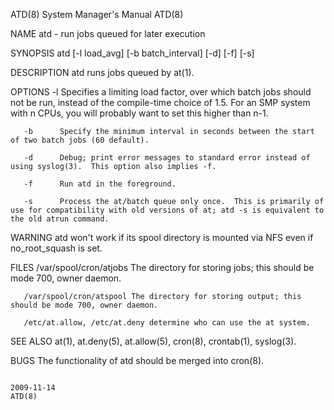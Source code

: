 ATD(8)                                                                                   System Manager's Manual                                                                                   ATD(8)

NAME
       atd - run jobs queued for later execution

SYNOPSIS
       atd [-l load_avg] [-b batch_interval] [-d] [-f] [-s]

DESCRIPTION
       atd runs jobs queued by at(1).

OPTIONS
       -l      Specifies  a  limiting load factor, over which batch jobs should not be run, instead of the compile-time choice of 1.5.  For an SMP system with n CPUs, you will probably want to set this
               higher than n-1.

       -b      Specify the minimum interval in seconds between the start of two batch jobs (60 default).

       -d      Debug; print error messages to standard error instead of using syslog(3).  This option also implies -f.

       -f      Run atd in the foreground.

       -s      Process the at/batch queue only once.  This is primarily of use for compatibility with old versions of at; atd -s is equivalent to the old atrun command.

WARNING
       atd won't work if its spool directory is mounted via NFS even if no_root_squash is set.

FILES
       /var/spool/cron/atjobs The directory for storing jobs; this should be mode 700, owner daemon.

       /var/spool/cron/atspool The directory for storing output; this should be mode 700, owner daemon.

       /etc/at.allow, /etc/at.deny determine who can use the at system.

SEE ALSO
       at(1), at.deny(5), at.allow(5), cron(8), crontab(1), syslog(3).

BUGS
       The functionality of atd should be merged into cron(8).

                                                                                                2009-11-14                                                                                         ATD(8)
